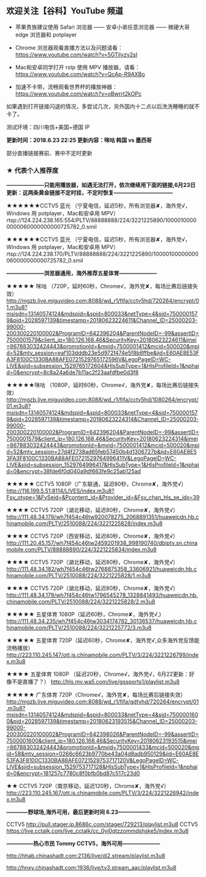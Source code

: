 ## 欢迎关注【谷科】YouTube 频道

* 苹果贵族建议使用 Safari 浏览器 —— 安卓小弟任意浏览器 —— 微硬大哥 edge 浏览器和 potplayer

* Chrome 浏览器观看直播方法以及问题请看：https://www.youtube.com/watch?v=5GTilyzy2sI

* Mac和安卓同学打开 rstp 使用 MPV 播放器，请看：https://www.youtube.com/watch?v=QcAp-R9AXBo

* 加速不卡带，流畅观看世界杯的播放神器：https://www.youtube.com/watch?v=oBwrrt2kOPc

如果遇到打开链接闪退的情况，多尝试几次，另外国内十二点以后洗洗睡睡的就不卡了。

测试环境：四川电信+美国+德国 IP



****更新时间：2018.6.23  22:25 更新内容：咪咕 韩国 vs 墨西哥****

部分直播链接赛前、赛中不定时更新




### ★ 代表个人推荐度

****———————只能用播放器，如遇无法打开，依次继续用下面的链接,6月23日更新：这两条黄金链接不定时挂，不定时恢复———————————****

★★★★★★CCTV5 蓝光 （宁夏电信，延迟5秒，所有浏览器✘，海外党√，Windows 用 potplayer，Mac和安卓用 MPV）
rtsp://124.224.238.165:554/PLTV/88888888/224/3221225890/10000100000000060000000000725782_0.smil 


★★★★★★CCTV5 蓝光 （宁夏电信，延迟5秒，所有浏览器✘，海外党√，Windows 用 potplayer，Mac和安卓用 MPV）
rtsp://124.224.238.170/PLTV/88888888/224/3221225890/10000100000000060000000000725782_0.smil




****———————浏览器通用，海外推荐五星体育———————****

★★★★★ 咪咕 （720P，延时60秒，Chrome√，海外党✘，每场比赛后链接失效）
http://mgzb.live.miguvideo.com:8088/wd_r1/fifa/cctv5hd/720264/encrypt/01.m3u8?msisdn=13140574124&mdspid=&spid=800033&netType=4&sid=7500001579&pid=2028597139&timestamp=20180623224611&Channel_ID=25000203-99000-200300220100002&ProgramID=642396204&ParentNodeID=-99&assertID=7500001579&client_ip=180.126.168.46&SecurityKey=20180623224611&imei=867883032424443&promotionId=&mvid=7500001412&mcid=500020&mpid=52&mtv_session=eaf103dddb23e5d972f474e5f8b6ffbe&jid=E60AE8E53FA3F8100C1330BA88AFE0721529765172596V&LegoPageID=WC-LIVE&sjid=subsession_1529765172604&HlsSubType=1&HlsProfileId=1&nphaid=0&encrypt=8c8a24a6de7b11ac2f23aafdfbe0d3f8

★★★★★咪咕 （1080P，延时60秒，Chrome√，海外党✘，每场比赛后链接失效）
http://mgzb.live.miguvideo.com:8088/wd_r1/fifa/cctv5hd/1080264/encrypt/01.m3u8?msisdn=13140574124&mdspid=&spid=800033&netType=4&sid=7500001579&pid=2028597139&timestamp=20180623224314&Channel_ID=25000203-99000-200300220100002&ProgramID=642396204&ParentNodeID=-99&assertID=7500001579&client_ip=180.126.168.46&SecurityKey=20180623224314&imei=867883032424443&promotionId=&mvid=7500001412&mcid=500020&mpid=52&mtv_session=27d4f2738ad65feb57450b4d1306727b&jid=E60AE8E53FA3F8100C1330BA88AFE0721529764996411V&LegoPageID=WC-LIVE&sjid=subsession_1529764996417&HlsSubType=1&HlsProfileId=1&nphaid=0&encrypt=38fde6f0d040a9df663fe9c25ab125ad

★★★★★ CCTV5 1080P（广东联通，延迟80秒，Chrome✘，海外党√）
http://116.199.5.51:8114/LIVES/index.m3u8?Fsv_otype=1&FvSeid=&Pcontent_id=&Provider_id=&Fsv_chan_hls_se_idx=39

★★★★ CCTV5 720P（湖北移动，延迟80秒，Chrome✘，海外党√）
http://111.48.34.179/wh7f454c46tw920078275_2068891351/huaweicdn.hb.chinamobile.com/PLTV/2510088/224/3221225828/index.m3u8

★★★★ CCTV5 720P（西安移动，延迟80秒，Chrome✘，海外党√）
http://111.20.45.157/wh7f454c46tw2459201938_998190740/dbiptv.sn.chinamobile.com/PLTV/88888890/224/3221225834/index.m3u8

★★★★ CCTV5 720P（湖北移动，延迟80秒，Chrome✘，海外党√）
http://111.48.34.182/wh7f454c46tw2768875358_33606921/huaweicdn.hb.chinamobile.com/PLTV/2510088/224/3221225828/1.m3u8

★★★★ CCTV5 720P（湖北移动，延迟80秒，Chrome✘，海外党√）
http://111.48.34.179/wh7f454c46tw1796545278_1328841493/huaweicdn.hb.chinamobile.com/PLTV/2510088/224/3221225828/2.m3u8

★★★★★ 五星体育 1080P（延迟60秒，Chrome✘，海外党√,)
http://111.48.34.235/wh7f454c46tw3034174782_30136537/huaweicdn.hb.chinamobile.com/PLTV/2510088/224/3221225772/3.m3u8

★★★★★ 五星体育 720P（延迟60秒，Chrome✘，海外党√,众多海外党反馈能流畅播放）
http://223.110.245.147/ott.js.chinamobile.com/PLTV/3/224/3221226799/index.m3u8 

★★★★ 五星体育 1080P （延迟20秒，Chrome√，海外党√，6月22更新：好像不是直播了？）
http://hls.mv.wa5.com/live/gssports1/playlist.m3u8 

★★★★★ 广东体育 720P（Chrome√，海外党✘，每场比赛后链接失效）
http://mgzb.live.miguvideo.com:8088/wd_r1/fifa/gdtyhd/720264/encrypt/01.m3u8?msisdn=13140574124&mdspid=&spid=800033&netType=4&sid=7500001600&pid=2028597139&timestamp=20180623193515&Channel_ID=25000203-99000-200300220100002&ProgramID=642398026&ParentNodeID=-99&assertID=7500001600&client_ip=180.126.168.46&SecurityKey=20180623193515&imei=867883032424443&promotionId=&mvid=7500001433&mcid=500020&mpid=58&mtv_session=0266c6623b9770be43a04d8adb950129&jid=E60AE8E53FA3F8100C1330BA88AFE0721529753717120V&LegoPageID=WC-LIVE&sjid=subsession_1529753717128&HlsSubType=1&HlsProfileId=1&nphaid=0&encrypt=181257c7780c8f0bfb0bd87c517c23d0

★★ CCTV5 720P（南京移动，延迟120秒，Chrome✘，海外党√）
http://223.110.245.167/ott.js.chinamobile.com/PLTV/3/224/3221226942/index.m3u8





****————野球场,海外可用，最后更新时间 6.23——————****

CCTV5   http://pull.stager.jp.8686c.com/stager/729213/playlist.m3u8
CCTV5   https://live.cctalk.com/live_cctalk/cc_0yi0qtzzommdshske5/index.m3u8





****—————热心市民 Tommy CCTV5，海外可用———————****

http://hhab.chinashadt.com:2136/live/di2.stream/playlist.m3u8

http://hnxy.chinashadt.com:1936/live/tv3.stream_aac/playlist.m3u8





